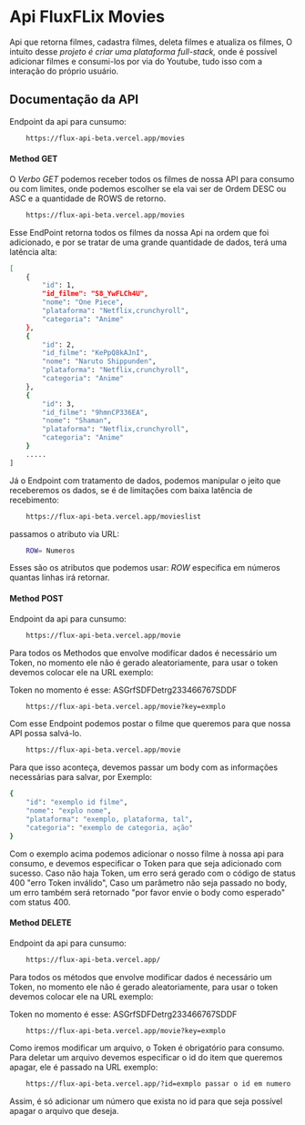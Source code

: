 # Api FluxFLix Movies

Api que retorna filmes, cadastra filmes, deleta filmes e atualiza os filmes, O intuito desse *projeto é criar uma plataforma full-stack,* onde é possível adicionar filmes e consumi-los por via do Youtube, tudo isso com a interação do próprio usuário.

## Documentação da API

Endpoint da api para cunsumo:

```sh
    https://flux-api-beta.vercel.app/movies
```

#### Method GET

O *Verbo GET* podemos receber todos os filmes de nossa API para consumo ou com limites, onde podemos escolher se ela vai ser de Ordem DESC ou ASC e a quantidade de ROWS de retorno.

```sh
    https://flux-api-beta.vercel.app/movies
```

Esse EndPoint retorna todos os filmes da nossa Api na ordem que foi adicionado, e por se tratar de uma grande quantidade de dados, terá uma latência alta:

```sh
[
    {
        "id": 1,
        "id_filme": "S8_YwFLCh4U",
        "nome": "One Piece",
        "plataforma": "Netflix,crunchyroll",
        "categoria": "Anime"
    },
    {
        "id": 2,
        "id_filme": "KePpQ8kAJnI",
        "nome": "Naruto Shippunden",
        "plataforma": "Netflix,crunchyroll",
        "categoria": "Anime"
    },
    {
        "id": 3,
        "id_filme": "9hmnCP336EA",
        "nome": "Shaman",
        "plataforma": "Netflix,crunchyroll",
        "categoria": "Anime"
    }
    .....
]
```

Já o Endpoint com tratamento de dados, podemos manipular o jeito que receberemos os dados, se é de limitações com baixa latência de recebimento:

```sh
    https://flux-api-beta.vercel.app/movieslist
```

passamos o atributo via URL:

```sh
    ROW= Numeros
```

Esses são os atributos que podemos usar: *ROW* especifica em números quantas linhas irá retornar.

#### Method POST

Endpoint da api para cunsumo:

```sh
    https://flux-api-beta.vercel.app/movie
```

Para todos os Methodos que envolve modificar dados é necessário um Token, no momento ele não é gerado aleatoriamente, para usar o token devemos colocar ele na URL exemplo:

Token no momento é esse: ASGrfSDFDetrg233466767SDDF
```sh
    https://flux-api-beta.vercel.app/movie?key=exmplo
```

Com esse Endpoint podemos postar o filme que queremos para que nossa API possa salvá-lo.
```sh
    https://flux-api-beta.vercel.app/movie
```
Para que isso aconteça, devemos passar um body com as informações necessárias para salvar, por Exemplo:

```sh
{ 
    "id": "exemplo id filme",
    "nome": "explo nome",
    "plataforma": "exemplo, plataforma, tal",
    "categoria": "exemplo de categoria, ação" 
}
```

Com o exemplo acima podemos adicionar o nosso filme à nossa api para consumo, e devemos especificar o Token para que seja adicionado com sucesso. Caso não haja Token, um erro será gerado com o código de status 400 "erro Token inválido", Caso um parâmetro não seja passado no body, um erro também será retornado "por favor envie o body como esperado" com status 400.

#### Method DELETE

Endpoint da api para cunsumo:

```sh
    https://flux-api-beta.vercel.app/
```
Para todos os métodos que envolve modificar dados é necessário um Token, no momento ele não é gerado aleatoriamente, para usar o token devemos colocar ele na URL exemplo:

Token no momento é esse: ASGrfSDFDetrg233466767SDDF
```sh
    https://flux-api-beta.vercel.app/movie?key=exmplo
```

Como iremos modificar um arquivo, o Token é obrigatório para consumo. Para deletar um arquivo devemos especificar o id do item que queremos apagar, ele é passado na URL exemplo:
```sh
    https://flux-api-beta.vercel.app/?id=exmplo passar o id em numero
```
Assim, é só adicionar um número que exista no id para que seja possível apagar o arquivo que deseja.
